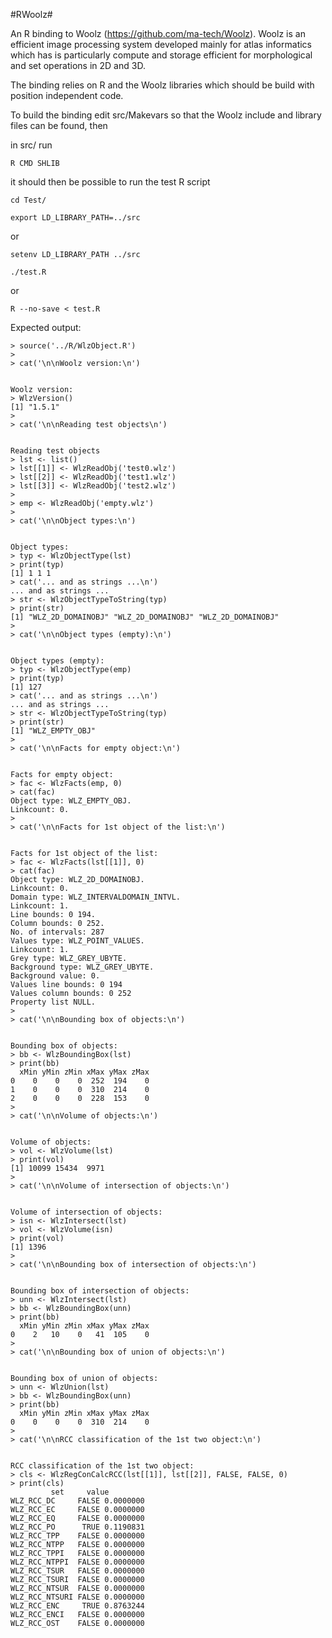 #RWoolz#

An R binding to Woolz (https://github.com/ma-tech/Woolz). Woolz is an
efficient image processing system developed mainly for atlas informatics
which has is particularly compute and storage efficient for morphological
and set operations in 2D and 3D.

The binding relies on R and the Woolz libraries which should be build with
position independent code.

To build the binding edit src/Makevars so that the Woolz include and
library files can be found, then

in src/ run
  
    R CMD SHLIB

it should then be possible to run the test R script

    cd Test/

    export LD_LIBRARY_PATH=../src

or

    setenv LD_LIBRARY_PATH ../src

    ./test.R

or

    R --no-save < test.R

Expected output:

    > source('../R/WlzObject.R')
    > 
    > cat('\n\nWoolz version:\n')


    Woolz version:
    > WlzVersion()
    [1] "1.5.1"
    > 
    > cat('\n\nReading test objects\n')


    Reading test objects
    > lst <- list()
    > lst[[1]] <- WlzReadObj('test0.wlz')
    > lst[[2]] <- WlzReadObj('test1.wlz')
    > lst[[3]] <- WlzReadObj('test2.wlz')
    > 
    > emp <- WlzReadObj('empty.wlz')
    > 
    > cat('\n\nObject types:\n')


    Object types:
    > typ <- WlzObjectType(lst)
    > print(typ)
    [1] 1 1 1
    > cat('... and as strings ...\n')
    ... and as strings ...
    > str <- WlzObjectTypeToString(typ)
    > print(str)
    [1] "WLZ_2D_DOMAINOBJ" "WLZ_2D_DOMAINOBJ" "WLZ_2D_DOMAINOBJ"
    > 
    > cat('\n\nObject types (empty):\n')


    Object types (empty):
    > typ <- WlzObjectType(emp)
    > print(typ)
    [1] 127
    > cat('... and as strings ...\n')
    ... and as strings ...
    > str <- WlzObjectTypeToString(typ)
    > print(str)
    [1] "WLZ_EMPTY_OBJ"
    > 
    > cat('\n\nFacts for empty object:\n')


    Facts for empty object:
    > fac <- WlzFacts(emp, 0)
    > cat(fac)
    Object type: WLZ_EMPTY_OBJ.
    Linkcount: 0.
    > 
    > cat('\n\nFacts for 1st object of the list:\n')


    Facts for 1st object of the list:
    > fac <- WlzFacts(lst[[1]], 0)
    > cat(fac)
    Object type: WLZ_2D_DOMAINOBJ.
    Linkcount: 0.
    Domain type: WLZ_INTERVALDOMAIN_INTVL.
    Linkcount: 1.
    Line bounds: 0 194.
    Column bounds: 0 252.
    No. of intervals: 287
    Values type: WLZ_POINT_VALUES.
    Linkcount: 1.
    Grey type: WLZ_GREY_UBYTE.
    Background type: WLZ_GREY_UBYTE.
    Background value: 0.
    Values line bounds: 0 194
    Values column bounds: 0 252
    Property list NULL.
    > 
    > cat('\n\nBounding box of objects:\n')


    Bounding box of objects:
    > bb <- WlzBoundingBox(lst)
    > print(bb)
      xMin yMin zMin xMax yMax zMax
    0    0    0    0  252  194    0
    1    0    0    0  310  214    0
    2    0    0    0  228  153    0
    > 
    > cat('\n\nVolume of objects:\n')


    Volume of objects:
    > vol <- WlzVolume(lst)
    > print(vol)
    [1] 10099 15434  9971
    > 
    > cat('\n\nVolume of intersection of objects:\n')


    Volume of intersection of objects:
    > isn <- WlzIntersect(lst)
    > vol <- WlzVolume(isn)
    > print(vol)
    [1] 1396
    > 
    > cat('\n\nBounding box of intersection of objects:\n')


    Bounding box of intersection of objects:
    > unn <- WlzIntersect(lst)
    > bb <- WlzBoundingBox(unn)
    > print(bb)
      xMin yMin zMin xMax yMax zMax
    0    2   10    0   41  105    0
    > 
    > cat('\n\nBounding box of union of objects:\n')


    Bounding box of union of objects:
    > unn <- WlzUnion(lst)
    > bb <- WlzBoundingBox(unn)
    > print(bb)
      xMin yMin zMin xMax yMax zMax
    0    0    0    0  310  214    0
    > 
    > cat('\n\nRCC classification of the 1st two object:\n')


    RCC classification of the 1st two object:
    > cls <- WlzRegConCalcRCC(lst[[1]], lst[[2]], FALSE, FALSE, 0)
    > print(cls)
		     set     value
    WLZ_RCC_DC     FALSE 0.0000000
    WLZ_RCC_EC     FALSE 0.0000000
    WLZ_RCC_EQ     FALSE 0.0000000
    WLZ_RCC_PO      TRUE 0.1190831
    WLZ_RCC_TPP    FALSE 0.0000000
    WLZ_RCC_NTPP   FALSE 0.0000000
    WLZ_RCC_TPPI   FALSE 0.0000000
    WLZ_RCC_NTPPI  FALSE 0.0000000
    WLZ_RCC_TSUR   FALSE 0.0000000
    WLZ_RCC_TSURI  FALSE 0.0000000
    WLZ_RCC_NTSUR  FALSE 0.0000000
    WLZ_RCC_NTSURI FALSE 0.0000000
    WLZ_RCC_ENC     TRUE 0.8763244
    WLZ_RCC_ENCI   FALSE 0.0000000
    WLZ_RCC_OST    FALSE 0.0000000



